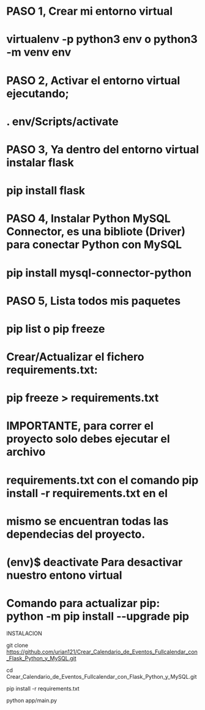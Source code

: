 # PASO 1, Crear mi entorno virtual
#  virtualenv -p python3 env o python3 -m venv env

# PASO 2, Activar el entorno virtual ejecutando;
#  . env/Scripts/activate  
 
# PASO 3, Ya dentro del entorno virtual instalar flask
#  pip install flask

# PASO 4, Instalar Python MySQL Connector, es una bibliote (Driver) para conectar Python con MySQL
# pip install mysql-connector-python

# PASO 5, Lista todos mis paquetes
# pip list  o pip freeze

# Crear/Actualizar el fichero requirements.txt:
# pip freeze > requirements.txt

# IMPORTANTE, para correr el proyecto solo debes ejecutar el archivo
# requirements.txt con el comando pip install -r requirements.txt en el 
# mismo se encuentran todas las dependecias del proyecto.

# (env)$ deactivate   Para desactivar nuestro entono virtual
 
# Comando para actualizar pip: python -m pip install --upgrade pip




INSTALACION

git clone https://github.com/urian121/Crear_Calendario_de_Eventos_Fullcalendar_con_Flask_Python_y_MySQL.git

cd Crear_Calendario_de_Eventos_Fullcalendar_con_Flask_Python_y_MySQL.git

pip install -r requirements.txt

python app/main.py


